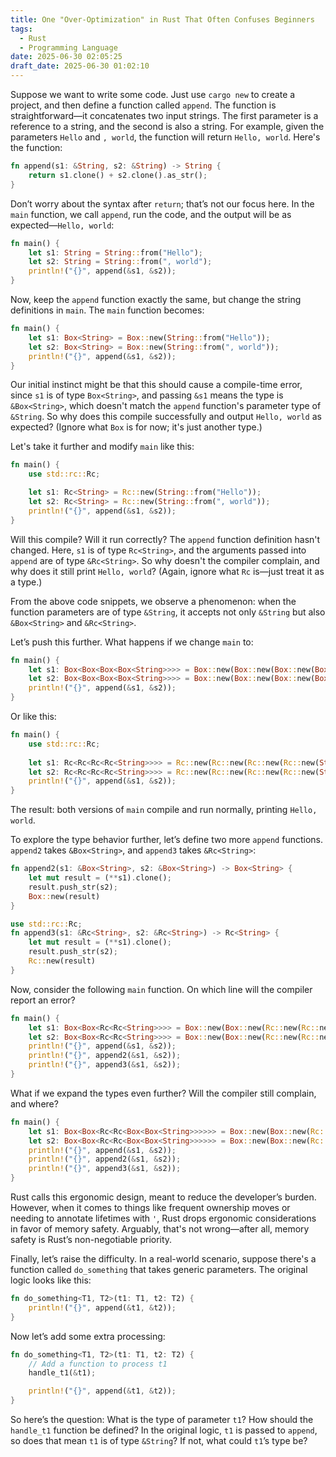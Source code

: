 ```yaml
---
title: One "Over-Optimization" in Rust That Often Confuses Beginners
tags:
  - Rust
  - Programming Language
date: 2025-06-30 02:05:25
draft_date: 2025-06-30 01:02:10
---
```


Suppose we want to write some code. Just use `cargo new` to create a project, and then define a function called `append`. The function is straightforward—it concatenates two input strings. The first parameter is a reference to a string, and the second is also a string. For example, given the parameters `Hello` and `, world`, the function will return `Hello, world`. Here's the function:

```rust
fn append(s1: &String, s2: &String) -> String {
    return s1.clone() + s2.clone().as_str();
}
```

Don’t worry about the syntax after `return`; that’s not our focus here. In the `main` function, we call `append`, run the code, and the output will be as expected—`Hello, world`:

```rust
fn main() {
    let s1: String = String::from("Hello");
    let s2: String = String::from(", world");
    println!("{}", append(&s1, &s2));
}
```

Now, keep the `append` function exactly the same, but change the string definitions in `main`. The `main` function becomes:

```rust
fn main() {
    let s1: Box<String> = Box::new(String::from("Hello"));
    let s2: Box<String> = Box::new(String::from(", world"));
    println!("{}", append(&s1, &s2));
}
```

Our initial instinct might be that this should cause a compile-time error, since `s1` is of type `Box<String>`, and passing `&s1` means the type is `&Box<String>`, which doesn't match the `append` function's parameter type of `&String`. So why does this compile successfully and output `Hello, world` as expected? (Ignore what `Box` is for now; it's just another type.)

Let's take it further and modify `main` like this:

```rust
fn main() {
    use std::rc::Rc;

    let s1: Rc<String> = Rc::new(String::from("Hello"));
    let s2: Rc<String> = Rc::new(String::from(", world"));
    println!("{}", append(&s1, &s2));
}
```

Will this compile? Will it run correctly? The `append` function definition hasn't changed. Here, `s1` is of type `Rc<String>`, and the arguments passed into `append` are of type `&Rc<String>`. So why doesn't the compiler complain, and why does it still print `Hello, world`? (Again, ignore what `Rc` is—just treat it as a type.)

From the above code snippets, we observe a phenomenon: when the function parameters are of type `&String`, it accepts not only `&String` but also `&Box<String>` and `&Rc<String>`.

Let’s push this further. What happens if we change `main` to:

```rust
fn main() {
    let s1: Box<Box<Box<Box<String>>>> = Box::new(Box::new(Box::new(Box::new(String::from("Hello")))));
    let s2: Box<Box<Box<Box<String>>>> = Box::new(Box::new(Box::new(Box::new(String::from(", world")))));
    println!("{}", append(&s1, &s2));
}
```

Or like this:

```rust
fn main() {
    use std::rc::Rc;
    
    let s1: Rc<Rc<Rc<Rc<String>>>> = Rc::new(Rc::new(Rc::new(Rc::new(String::from("hello")))));
    let s2: Rc<Rc<Rc<Rc<String>>>> = Rc::new(Rc::new(Rc::new(Rc::new(String::from(", world")))));
    println!("{}", append(&s1, &s2));
}
```

The result: both versions of `main` compile and run normally, printing `Hello, world`.

To explore the type behavior further, let’s define two more `append` functions. `append2` takes `&Box<String>`, and `append3` takes `&Rc<String>`:

```rust
fn append2(s1: &Box<String>, s2: &Box<String>) -> Box<String> {
    let mut result = (**s1).clone();
    result.push_str(s2);
    Box::new(result)
}

use std::rc::Rc;
fn append3(s1: &Rc<String>, s2: &Rc<String>) -> Rc<String> {
    let mut result = (**s1).clone();
    result.push_str(s2);
    Rc::new(result)
}
```

Now, consider the following `main` function. On which line will the compiler report an error?

```rust
fn main() {
    let s1: Box<Box<Rc<Rc<String>>>> = Box::new(Box::new(Rc::new(Rc::new(String::from("hello")))));
    let s2: Box<Box<Rc<Rc<String>>>> = Box::new(Box::new(Rc::new(Rc::new(String::from(", world")))));
    println!("{}", append(&s1, &s2));
    println!("{}", append2(&s1, &s2));
    println!("{}", append3(&s1, &s2));
}
```

What if we expand the types even further? Will the compiler still complain, and where?

```rust
fn main() {
    let s1: Box<Box<Rc<Rc<Box<Box<String>>>>>> = Box::new(Box::new(Rc::new(Rc::new(Box::new(Box::new(String::from("hello")))))));
    let s2: Box<Box<Rc<Rc<Box<Box<String>>>>>> = Box::new(Box::new(Rc::new(Rc::new(Box::new(Box::new(String::from(", world")))))));
    println!("{}", append(&s1, &s2));
    println!("{}", append2(&s1, &s2));
    println!("{}", append3(&s1, &s2));
}
```

Rust calls this ergonomic design, meant to reduce the developer’s burden. However, when it comes to things like frequent ownership moves or needing to annotate lifetimes with `'`, Rust drops ergonomic considerations in favor of memory safety. Arguably, that's not wrong—after all, memory safety is Rust’s non-negotiable priority.

Finally, let’s raise the difficulty. In a real-world scenario, suppose there's a function called `do_something` that takes generic parameters. The original logic looks like this:

```rust
fn do_something<T1, T2>(t1: T1, t2: T2) {
    println!("{}", append(&t1, &t2));
}
```

Now let’s add some extra processing:

```rust
fn do_something<T1, T2>(t1: T1, t2: T2) {
    // Add a function to process t1
    handle_t1(&t1);  

    println!("{}", append(&t1, &t2));
}
```

So here’s the question: What is the type of parameter `t1`? How should the `handle_t1` function be defined? In the original logic, `t1` is passed to `append`, so does that mean `t1` is of type `&String`? If not, what could `t1`’s type be?
